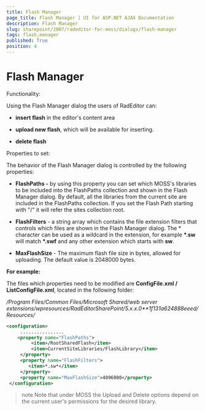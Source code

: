 ```yaml
---
title: Flash Manager
page_title: Flash Manager | UI for ASP.NET AJAX Documentation
description: Flash Manager
slug: sharepoint/2007/radeditor-for-moss/dialogs/flash-manager
tags: flash,manager
published: True
position: 4
---
```


# Flash Manager

Functionality:

Using the Flash Manager dialog the users of RadEditor can:

* **insert flash** in the editor's content area

* **upload new flash**, which will be available for inserting.

* **delete flash**

Properties to set: 

The behavior of the Flash Manager dialog is controlled by the following properties:

* **FlashPaths -** by using this property you can set which MOSS's libraries to be included into the FlashPaths collection and shown in the Flash Manager dialog. By default, all the libraries from the current site are included in the FlashPaths collection. If you set the Flash Path starting with "/" it will refer the sites collection root.

* **FlashFilters** - a string array which contains the file extension filters that controls which files are shown in the Flash Manager dialog. The * character can be used as a wildcard in the extension, for example __*.sw__ will match __*.swf__ and any other extension which starts with **sw**.

* **MaxFlashSize** - The maximum flash file size in bytes, allowed for uploading. The default value is 2048000 bytes.

**For example:**

The files which properties need to be modified are **ConfigFile.xml / ListConfigFile.xml**, located in the following folder:

*/Program Files/Common Files/Microsoft Shared/web server extensions/wpresources/RadEditorSharePoint/5.x.x.0**1f131a624888eeed/Resources/*

````XML
<configuration>
	 ................ 
	<property name="FlashPaths">    
		 <item>/RootSharedFlash</item>  
		 <item>CurrentSiteLibraries/FlashLibrary</item> 
	 </property> 
	 <property name="FlashFilters">  
		<item>*.sw*</item> 
	 </property> 
	 <property name="MaxFlashSize">4096000</property>
 </configuration>
````


>note Note that under MOSS the Upload and Delete options depend on the current user's permissions for the desired library.
